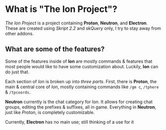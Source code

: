 # What is "The Ion Project"?
*The Ion Project* is a project containing **Proton**, **Neutron**, and **Electron**. These are created using *Skript 2.2* and *skQuery* only, I try to stay away from other addons.

## What are some of the features?
Some of the features inside of **Ion** are mostly commands & features that most people would like to have some customization about. Luckily, **Ion** can do just that.

Each section of *Ion* is broken up into *three parts*. First, there is **Proton**, the main & central core of *Ion*, mostly containing commands like `/gm c`, `/tphere` & `/tpcoords`.

**Neutron** currently is the chat category for *Ion*. It allows for creating chat groups, editing the prefixes & suffixes, all in game. Everything in **Neutron**, just like *Proton*, is completely customizable.

Currently, **Electron** has no main use; still thinking of a use for it
